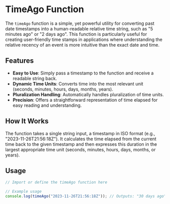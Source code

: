 # TimeAgo Function

The `timeAgo` function is a simple, yet powerful utility for converting past date timestamps into a human-readable relative time string, such as "5 minutes ago" or "2 days ago". This function is particularly useful for creating user-friendly time stamps in applications where understanding the relative recency of an event is more intuitive than the exact date and time.

## Features

- **Easy to Use**: Simply pass a timestamp to the function and receive a readable string back.
- **Dynamic Time Units**: Converts time into the most relevant unit (seconds, minutes, hours, days, months, years).
- **Pluralization Handling**: Automatically handles pluralization of time units.
- **Precision**: Offers a straightforward representation of time elapsed for easy reading and understanding.

## How It Works

The function takes a single string input, a timestamp in ISO format (e.g., "2023-11-26T21:56:18Z"). It calculates the time elapsed from the current time back to the given timestamp and then expresses this duration in the largest appropriate time unit (seconds, minutes, hours, days, months, or years).

## Usage

```javascript
// Import or define the timeAgo function here

// Example usage
console.log(timeAgo("2023-11-26T21:56:18Z")); // Outputs: "30 days ago" (or however long it's been)
```
